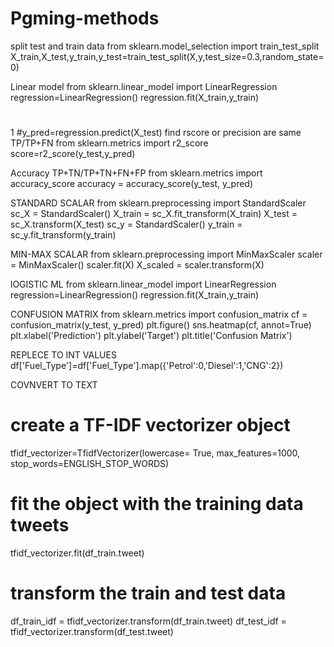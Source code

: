# Pgming-methods

split test and train data
from sklearn.model_selection import train_test_split X_train,X_test,y_train,y_test=train_test_split(X,y,test_size=0.3,random_state=0)

Linear model
from sklearn.linear_model import LinearRegression regression=LinearRegression() regression.fit(X_train,y_train)

#
1
#y_pred=regression.predict(X_test)
find rscore or precision are same
TP/TP+FN from sklearn.metrics import r2_score score=r2_score(y_test,y_pred)

Accuracy
TP+TN/TP+TN+FN+FP from sklearn.metrics import accuracy_score accuracy = accuracy_score(y_test, y_pred)

STANDARD SCALAR
from sklearn.preprocessing import StandardScaler sc_X = StandardScaler() X_train = sc_X.fit_transform(X_train) X_test = sc_X.transform(X_test) sc_y = StandardScaler() y_train = sc_y.fit_transform(y_train)

MIN-MAX SCALAR
from sklearn.preprocessing import MinMaxScaler scaler = MinMaxScaler() scaler.fit(X) X_scaled = scaler.transform(X)

lOGISTIC ML
from sklearn.linear_model import LinearRegression regression=LinearRegression() regression.fit(X_train,y_train)

CONFUSION MATRIX
from sklearn.metrics import confusion_matrix cf = confusion_matrix(y_test, y_pred) plt.figure() sns.heatmap(cf, annot=True) plt.xlabel('Prediction') plt.ylabel('Target') plt.title('Confusion Matrix')

REPLECE TO INT VALUES
df['Fuel_Type']=df['Fuel_Type'].map({'Petrol':0,'Diesel':1,'CNG':2})

COVNVERT TO TEXT
# create a TF-IDF vectorizer object
tfidf_vectorizer=TfidfVectorizer(lowercase= True, max_features=1000, stop_words=ENGLISH_STOP_WORDS)

# fit the object with the training data tweets
tfidf_vectorizer.fit(df_train.tweet)

# transform the train and test data
df_train_idf = tfidf_vectorizer.transform(df_train.tweet)
df_test_idf  = tfidf_vectorizer.transform(df_test.tweet)
